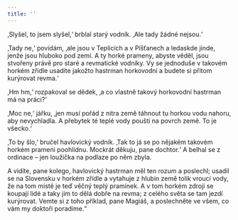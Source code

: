 ```yaml
---
title: ''
---
```


‚Slyšel, to jsem slyšel,‘ brblal starý vodník. ‚Ale tady žádné nejsou.‘

‚Tady ne,‘ povídám, ‚ale jsou v Teplicích a v Píšťanech a ledaskde jinde, jenže jsou hluboko pod zemí. A ty horké prameny, abyste věděl, jsou stvořeny právě pro staré a revmatické vodníky. Vy se jednoduše v takovém horkém zřídle usadíte jakožto hastrman horkovodní a budete si přitom kurýrovat revma.‘

‚Hm hm,‘ rozpakoval se dědek, ‚a co vlastně takový horkovodní hastrman má na práci?‘

‚Moc ne,‘ jářku, ‚jen musí pořád z nitra země táhnout tu horkou vodu nahoru, aby nevychladla. A přebytek té teplé vody pouští na povrch země. To je všecko.‘

‚To by šlo,‘ bručel havlovický vodník. ‚Tak to já se po nějakém takovém horkém prameni poohlídnu. Mockrát děkuju, pane dochtor.‘ A belhal se z ordinace – jen loužička na podlaze po něm zbyla.

A vidíte, pane kolego, havlovický hastrman měl ten rozum a poslechl; usadil se na Slovensku v horkém zřídle a vytahuje z hlubin země tolik vroucí vody, že na tom místě je teď věčný teplý pramínek. A v tom horkém zdroji se koupají lidé a taky jim to dělá dobře na revma; z celého světa se tam jezdí kurýrovat. Vemte si z toho příklad, pane Magiáš, a poslechněte ve všem, co vám my doktoři poradíme.“
